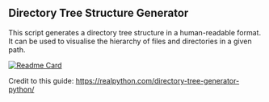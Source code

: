 ## Directory Tree Structure Generator

This script generates a directory tree structure in a human-readable format. It can be used to visualise the hierarchy of files and directories in a given path.

[![Readme Card](https://github-readme-stats.vercel.app/api/pin/?username=pybluepanda&theme=gotham&show_owner=True&&repo=directory-tree-structure-generator
)](https://github.com/PyBluePanda/directory-tree-structure-generator.git)

Credit to this guide: https://realpython.com/directory-tree-generator-python/
